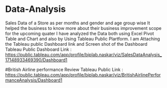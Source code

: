 # Data-Analysis

Sales Data of a Store as per months and gender and age group wise
It helped the business to know more about their business improvement scope for the upcoming quater
I have analyzed the Data both using Excel Pivot Table and Chart and also by Using Tableau Public Plartform.
I am Attaching the Tableau public Dashboard link and Screen shot of the Dashboard 
Tableau Public Dashboard Link : https://public.tableau.com/app/profile/biplab.naskar/viz/SalesDataAnalysis_17148933469390/Dashboard1



#British Airline performance Review
Tableau Public Link :
https://public.tableau.com/app/profile/biplab.naskar/viz/BritishAirlinePerformanceAnalysis/Dashboard1
